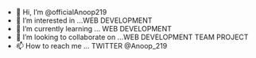 - 👋 Hi, I’m @officialAnoop219
- 👀 I’m interested in ...WEB DEVELOPMENT 
- 🌱 I’m currently learning ... WEB DEVELOPMENT
- 💞️ I’m looking to collaborate on ...WEB DEVELOPMENT TEAM PROJECT
- 📫 How to reach me ... TWITTER @Anoop_219

<!---
officialAnoop219/officialAnoop219 is a ✨ special ✨ repository because its `README.md` (this file) appears on your GitHub profile.
You can click the Preview link to take a look at your changes.
--->
